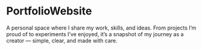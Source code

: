 # PortfolioWebsite
A personal space where I share my work, skills, and ideas. From projects I’m proud of to experiments I’ve enjoyed, it’s a snapshot of my journey as a creator — simple, clear, and made with care.
